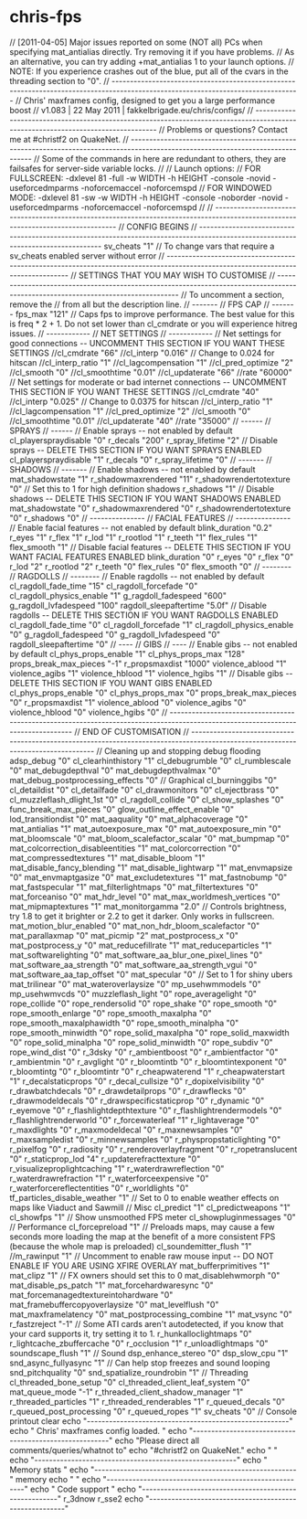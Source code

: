 chris-fps
=========

// [2011-04-05] Major issues reported on some (NOT all) PCs when specifying mat_antialias directly. Try removing it if you have problems. // As an alternative, you can try adding +mat_antialias 1 to your launch options.  // NOTE: If you experience crashes out of the blue, put all of the cvars in the threading section to "0". // --------------------------------------------------------------------------------------------------------------------------------- // Chris' maxframes config, designed to get you a large performance boost // v1.083 | 22 May 2011 | fakkelbrigade.eu/chris/configs/ // --------------------------------------------------------------------------------------------------------------------------------- // Problems or questions? Contact me at #christf2 on QuakeNet. // --------------------------------------------------------------------------------------------------------------------------------- // Some of the commands in here are redundant to others, they are failsafes for server-side variable locks. // // Launch options: // FOR FULLSCREEN: -dxlevel 81 -full -w WIDTH -h HEIGHT -console -novid -useforcedmparms -noforcemaccel -noforcemspd // FOR WINDOWED MODE: -dxlevel 81 -sw -w WIDTH -h HEIGHT -console -noborder -novid -useforcedmparms -noforcemaccel -noforcemspd // // --------------------------------------------------------------------------------------------------------------------------------- // CONFIG BEGINS // ---------------------------------------------------------------------------------------------------------------------------------  sv_cheats "1" // To change vars that require a sv_cheats enabled server without error  // --------------------------------------------------------------------------------------------------------------------------------- // SETTINGS THAT YOU MAY WISH TO CUSTOMISE // ---------------------------------------------------------------------------------------------------------------------------------  // To uncomment a section, remove the // from all but the description line.  // ------- // FPS CAP // ------- fps_max "121" // Caps fps to improve performance. The best value for this is freq * 2 + 1. Do not set lower than cl_cmdrate or you will experience hitreg issues.  // ------------ // NET SETTINGS // ------------  // Net settings for good connections -- UNCOMMENT THIS SECTION IF YOU WANT THESE SETTINGS //cl_cmdrate "66" //cl_interp "0.016" // Change to 0.024 for hitscan //cl_interp_ratio "1" //cl_lagcompensation "1" //cl_pred_optimize "2" //cl_smooth "0" //cl_smoothtime "0.01" //cl_updaterate "66" //rate "60000"  // Net settings for moderate or bad internet connections -- UNCOMMENT THIS SECTION IF YOU WANT THESE SETTINGS //cl_cmdrate "40" //cl_interp "0.025" // Change to 0.0375 for hitscan //cl_interp_ratio "1" //cl_lagcompensation "1" //cl_pred_optimize "2" //cl_smooth "0" //cl_smoothtime "0.01" //cl_updaterate "40" //rate "35000"  // ------ // SPRAYS // ------  // Enable sprays -- not enabled by default cl_playerspraydisable "0" r_decals "200" r_spray_lifetime "2"  // Disable sprays -- DELETE THIS SECTION IF YOU WANT SPRAYS ENABLED cl_playerspraydisable "1" r_decals "0" r_spray_lifetime "0"  // ------- // SHADOWS // -------  // Enable shadows -- not enabled by default mat_shadowstate "1" r_shadowmaxrendered "11" r_shadowrendertotexture "0" // Set this to 1 for high definition shadows r_shadows "1"  // Disable shadows -- DELETE THIS SECTION IF YOU WANT SHADOWS ENABLED mat_shadowstate "0" r_shadowmaxrendered "0" r_shadowrendertotexture "0" r_shadows "0"  // --------------- // FACIAL FEATURES // ---------------  // Enable facial features -- not enabled by default blink_duration "0.2" r_eyes "1" r_flex "1" r_lod "1" r_rootlod "1" r_teeth "1" flex_rules "1" flex_smooth "1"  // Disable facial features -- DELETE THIS SECTION IF YOU WANT FACIAL FEATURES ENABLED blink_duration "0" r_eyes "0" r_flex "0" r_lod "2" r_rootlod "2" r_teeth "0" flex_rules "0" flex_smooth "0"  // -------- // RAGDOLLS // --------  // Enable ragdolls -- not enabled by default cl_ragdoll_fade_time "15" cl_ragdoll_forcefade "0" cl_ragdoll_physics_enable "1" g_ragdoll_fadespeed "600" g_ragdoll_lvfadespeed "100" ragdoll_sleepaftertime "5.0f"  // Disable ragdolls -- DELETE THIS SECTION IF YOU WANT RAGDOLLS ENABLED cl_ragdoll_fade_time "0" cl_ragdoll_forcefade "1" cl_ragdoll_physics_enable "0" g_ragdoll_fadespeed "0" g_ragdoll_lvfadespeed "0" ragdoll_sleepaftertime "0"  // ---- // GIBS // ----  // Enable gibs -- not enabled by default cl_phys_props_enable "1" cl_phys_props_max "128" props_break_max_pieces "-1" r_propsmaxdist "1000" violence_ablood "1" violence_agibs "1" violence_hblood "1" violence_hgibs "1"  // Disable gibs -- DELETE THIS SECTION IF YOU WANT GIBS ENABLED cl_phys_props_enable "0" cl_phys_props_max "0" props_break_max_pieces "0" r_propsmaxdist "1" violence_ablood "0" violence_agibs "0" violence_hblood "0" violence_hgibs "0"  // --------------------------------------------------------------------------------------------------------------------------------- // END OF CUSTOMISATION // ---------------------------------------------------------------------------------------------------------------------------------  // Cleaning up and stopping debug flooding adsp_debug "0" cl_clearhinthistory "1" cl_debugrumble "0" cl_rumblescale "0" mat_debugdepthval "0" mat_debugdepthvalmax "0" mat_debug_postprocessing_effects "0"  // Graphical cl_burninggibs "0" cl_detaildist "0" cl_detailfade "0" cl_drawmonitors "0" cl_ejectbrass "0" cl_muzzleflash_dlight_1st "0" cl_ragdoll_collide "0" cl_show_splashes "0" func_break_max_pieces "0" glow_outline_effect_enable "0" lod_transitiondist "0" mat_aaquality "0" mat_alphacoverage "0" mat_antialias "1" mat_autoexposure_max "0" mat_autoexposure_min "0" mat_bloomscale "0" mat_bloom_scalefactor_scalar "0" mat_bumpmap "0" mat_colcorrection_disableentities "1" mat_colorcorrection "0" mat_compressedtextures "1" mat_disable_bloom "1" mat_disable_fancy_blending "1" mat_disable_lightwarp "1" mat_envmapsize "0" mat_envmaptgasize "0" mat_excludetextures "1" mat_fastnobump "0" mat_fastspecular "1" mat_filterlightmaps "0" mat_filtertextures "0" mat_forceaniso "0" mat_hdr_level "0" mat_max_worldmesh_vertices "0" mat_mipmaptextures "1" mat_monitorgamma "2.0" // Controls brightness, try 1.8 to get it brighter or 2.2 to get it darker. Only works in fullscreen. mat_motion_blur_enabled "0" mat_non_hdr_bloom_scalefactor "0" mat_parallaxmap "0" mat_picmip "2" mat_postprocess_x "0" mat_postprocess_y "0" mat_reducefillrate "1" mat_reduceparticles "1" mat_softwarelighting "0" mat_software_aa_blur_one_pixel_lines "0" mat_software_aa_strength "0" mat_software_aa_strength_vgui "0" mat_software_aa_tap_offset "0" mat_specular "0" // Set to 1 for shiny ubers mat_trilinear "0" mat_wateroverlaysize "0" mp_usehwmmodels "0" mp_usehwmvcds "0" muzzleflash_light "0" rope_averagelight "0" rope_collide "0" rope_rendersolid "0" rope_shake "0" rope_smooth "0" rope_smooth_enlarge "0" rope_smooth_maxalpha "0" rope_smooth_maxalphawidth "0" rope_smooth_minalpha "0" rope_smooth_minwidth "0" rope_solid_maxalpha "0" rope_solid_maxwidth "0" rope_solid_minalpha "0" rope_solid_minwidth "0" rope_subdiv "0" rope_wind_dist "0" r_3dsky "0" r_ambientboost "0" r_ambientfactor "0" r_ambientmin "0" r_avglight "0" r_bloomtintb "0" r_bloomtintexponent "0" r_bloomtintg "0" r_bloomtintr "0" r_cheapwaterend "1" r_cheapwaterstart "1" r_decalstaticprops "0" r_decal_cullsize "0" r_dopixelvisibility "0" r_drawbatchdecals "0" r_drawdetailprops "0" r_drawflecks "0" r_drawmodeldecals "0" r_drawspecificstaticprop "0" r_dynamic "0" r_eyemove "0" r_flashlightdepthtexture "0" r_flashlightrendermodels "0" r_flashlightrenderworld "0" r_forcewaterleaf "1" r_lightaverage "0" r_maxdlights "0" r_maxmodeldecal "0" r_maxnewsamples "0" r_maxsampledist "0" r_minnewsamples "0" r_physpropstaticlighting "0" r_pixelfog "0" r_radiosity "0" r_renderoverlayfragment "0" r_ropetranslucent "0" r_staticprop_lod "4" r_updaterefracttexture "0" r_visualizeproplightcaching "1" r_waterdrawreflection "0" r_waterdrawrefraction "1" r_waterforceexpensive "0" r_waterforcereflectentities "0" r_worldlights "0" tf_particles_disable_weather "1" // Set to 0 to enable weather effects on maps like Viaduct and Sawmill  // Misc cl_predict "1" cl_predictweapons "1" cl_showfps "1" // Show unsmoothed FPS meter cl_showpluginmessages "0"  // Performance cl_forcepreload "1" // Preloads maps, may cause a few seconds more loading the map at the benefit of a more consistent FPS (because the whole map is preloaded) cl_soundemitter_flush "1" //m_rawinput "1" // Uncomment to enable raw mouse input -- DO NOT ENABLE IF YOU ARE USING XFIRE OVERLAY mat_bufferprimitives "1" mat_clipz "1" // FX owners should set this to 0 mat_disablehwmorph "0" mat_disable_ps_patch "1" mat_forcehardwaresync "0" mat_forcemanagedtextureintohardware "0" mat_framebuffercopyoverlaysize "0" mat_levelflush "0" mat_maxframelatency "0" mat_postprocessing_combine "1" mat_vsync "0" r_fastzreject "-1" // Some ATI cards aren't autodetected, if you know that your card supports it, try setting it to 1. r_hunkalloclightmaps "0" r_lightcache_zbuffercache "0" r_occlusion "1" r_unloadlightmaps "0" soundscape_flush "1"  // Sound dsp_enhance_stereo "0" dsp_slow_cpu "1"  snd_async_fullyasync "1" // Can help stop freezes and sound looping snd_pitchquality "0" snd_spatialize_roundrobin "1"  // Threading cl_threaded_bone_setup "0" cl_threaded_client_leaf_system "0" mat_queue_mode "-1" r_threaded_client_shadow_manager "1" r_threaded_particles "1" r_threaded_renderables "1" r_queued_decals "0" r_queued_post_processing "0" r_queued_ropes "1"  sv_cheats "0"  // Console printout clear echo "-------------------------------------------------------" echo " Chris' maxframes config loaded. " echo "-------------------------------------------------------" echo "Please direct all comments/queries/whatnot to" echo "#christf2 on QuakeNet." echo " " echo "-------------------------------------------------------" echo " Memory stats " echo "-------------------------------------------------------" memory echo " " echo "-------------------------------------------------------" echo " Code support " echo "-------------------------------------------------------" r_3dnow r_sse2 echo "-------------------------------------------------------"

